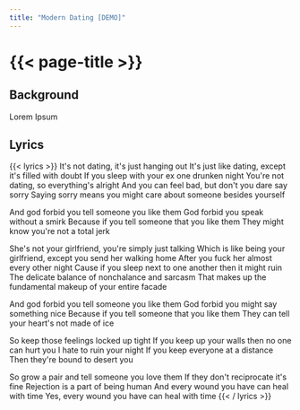 ```yaml
---
title: "Modern Dating [DEMO]"
---
```

# {{< page-title >}}

## Background
Lorem Ipsum

## Lyrics
{{< lyrics >}}
It's not dating, it's just hanging out
It's just like dating, except it's filled with doubt
If you sleep with your ex one drunken night
You're not dating, so everything's alright
And you can feel bad, but don't you dare say sorry
Saying sorry means you might care about someone besides yourself

And god forbid you tell someone you like them
God forbid you speak without a smirk
Because if you tell someone that you like them
They might know you're not a total jerk

She's not your girlfriend, you're simply just talking
Which is like being your girlfriend, except you send her walking home
After you fuck her almost every other night
Cause if you sleep next to one another then it might ruin
The delicate balance of nonchalance and sarcasm
That makes up the fundamental makeup of your entire facade

And god forbid you tell someone you like them
God forbid you might say something nice
Because if you tell someone that you like them
They can tell your heart's not made of ice

So keep those feelings locked up tight
If you keep up your walls then no one can hurt you
I hate to ruin your night
If you keep everyone at a distance
Then they're bound to desert you

So grow a pair and tell someone you love them
If they don't reciprocate it's fine
Rejection is a part of being human
And every wound you have can heal with time
Yes, every wound you have can heal with time
{{< / lyrics >}}
